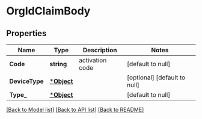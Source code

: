 # OrgIdClaimBody

## Properties
Name | Type | Description | Notes
------------ | ------------- | ------------- | -------------
**Code** | **string** | activation code | [default to null]
**DeviceType** | [***Object**](.md) |  | [optional] [default to null]
**Type_** | [***Object**](.md) |  | [default to null]

[[Back to Model list]](../README.md#documentation-for-models) [[Back to API list]](../README.md#documentation-for-api-endpoints) [[Back to README]](../README.md)

